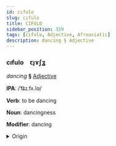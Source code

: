 ```yaml
---
id: cıfulo
slug: cıfulo
title: CIFULO
sidebar_position: 329
tags: [cıfulo, Adjective, Afroasiatic]
description: dancing § Adjective
---
```


### cıfulo&emsp;<span kind="abugida">ꞇȷɤʃʓ</span>

*dancing* **§** [Adjective](../../tags/Adjective)

**IPA**: /ˈt͡ɕɪ.fʌ.lɑ/

**Verb**: to be dancing

**Noun**: dancingness

**Modifier**: dancing

<details>
    <summary>Origin</summary>
    Amharic č̣əfära [tʃʼɨfəra]<br/>
    <em>Afroasiatic Language Family</em>
</details>